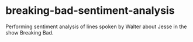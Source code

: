 # breaking-bad-sentiment-analysis
Performing sentiment analysis of lines spoken by Walter about Jesse in the show Breaking Bad.
